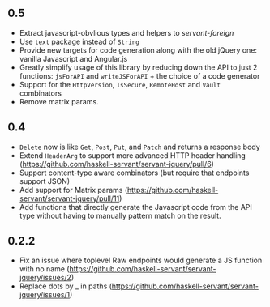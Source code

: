 0.5
----

* Extract javascript-obvlious types and helpers to *servant-foreign*
* Use `text` package instead of `String`
* Provide new targets for code generation along with the old jQuery one: vanilla Javascript and Angular.js
* Greatly simplify usage of this library by reducing down the API to just 2 functions: `jsForAPI` and `writeJSForAPI` + the choice of a code generator
* Support for the `HttpVersion`, `IsSecure`, `RemoteHost` and `Vault` combinators
* Remove matrix params.

0.4
---
* `Delete` now is like `Get`, `Post`, `Put`, and `Patch` and returns a response body
* Extend `HeaderArg` to support more advanced HTTP header handling (https://github.com/haskell-servant/servant-jquery/pull/6)
* Support content-type aware combinators (but require that endpoints support JSON)
* Add support for Matrix params (https://github.com/haskell-servant/servant-jquery/pull/11)
* Add functions that directly generate the Javascript code from the API type without having to manually pattern match on the result.

0.2.2
-----

* Fix an issue where toplevel Raw endpoints would generate a JS function with no name (https://github.com/haskell-servant/servant-jquery/issues/2)
* Replace dots by _ in paths (https://github.com/haskell-servant/servant-jquery/issues/1)
